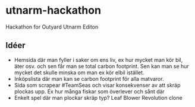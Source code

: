# utnarm-hackathon
Hackathon for Outyard Utnarm Editon


## Idéer
- Hemsida där man fyller i saker om ens liv, ex hur mycket man kör bil, äter osv. och sen får man se total carbon footprint. Sen kan man se hur mycket det skulle minska om man ex kör elbil istället.
- Inköpslista där man kan se carbon footprint för alla matvaror.
- Sida som scrapear #TeamSeas och visar konsekvenser av att skräp plockas upp. Ex hur många fiskar som överlever och sånt där
- Enkelt spel där man plockar skräp typ? Leaf Blower Revolution clone

